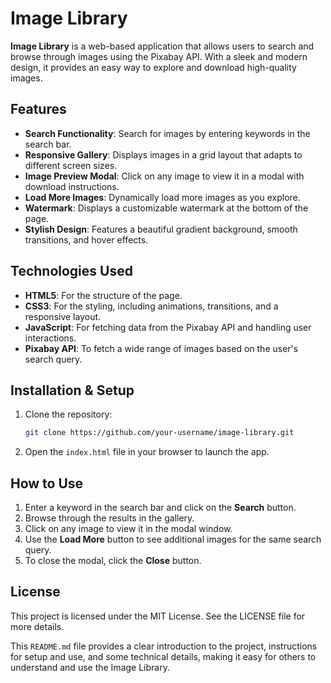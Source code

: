 # Image Library

**Image Library** is a web-based application that allows users to search and browse through images using the Pixabay API. With a sleek and modern design, it provides an easy way to explore and download high-quality images.

## Features

- **Search Functionality**: Search for images by entering keywords in the search bar.
- **Responsive Gallery**: Displays images in a grid layout that adapts to different screen sizes.
- **Image Preview Modal**: Click on any image to view it in a modal with download instructions.
- **Load More Images**: Dynamically load more images as you explore.
- **Watermark**: Displays a customizable watermark at the bottom of the page.
- **Stylish Design**: Features a beautiful gradient background, smooth transitions, and hover effects.

## Technologies Used

- **HTML5**: For the structure of the page.
- **CSS3**: For the styling, including animations, transitions, and a responsive layout.
- **JavaScript**: For fetching data from the Pixabay API and handling user interactions.
- **Pixabay API**: To fetch a wide range of images based on the user's search query.

## Installation & Setup

1. Clone the repository:

    ```bash
    git clone https://github.com/your-username/image-library.git
    ```

2. Open the `index.html` file in your browser to launch the app.

## How to Use

1. Enter a keyword in the search bar and click on the **Search** button.
2. Browse through the results in the gallery.
3. Click on any image to view it in the modal window.
4. Use the **Load More** button to see additional images for the same search query.
5. To close the modal, click the **Close** button.


## License
This project is licensed under the MIT License. See the LICENSE file for more details.


This `README.md` file provides a clear introduction to the project, instructions for setup and use, and some technical details, making it easy for others to understand and use the Image Library.
